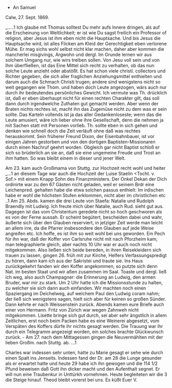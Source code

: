 + An Samuel

 Calw, 27. Sept. 1869.

_.....1 Ich glaube mit Thomas solltest Du mehr aufs Innere dringen, als auf die Erscheinung von Weltlichkeit; er ist wie Du sagst freilich ein Professor of religion, aber Jesus ist ihm eben nicht die Hauptsache. Und bis Jesus die Hauptsache wird, ist alles Flicken am Kleid der Gerechtigkeit eben verlorene Mühe. Er mag sichs wohl selbst nicht klar machen, daher aber kommen die mancherlei misgivings, Argwohn und dergl. Im Grunde lernen wir aus solchem Umgang nur, wie wirs treiben sollen. Von Jesu voll sein und von Ihm überfließen, ist das Eine Mittel sich recht zu verhalten, ob das nun solche Leute anzieht oder abstößt. Es hat schon viele christl. collectors und Richter gegeben, die sich aller fraglichen Anziehungsmittel enthielten und darum auch die Schmach Christi trugen; andere sind wenigstens nicht so weit gegangen wie Thom. und haben doch Leute angezogen, wärs auch nur durch ihr bedeutendes persönliches Gewicht. Ich vermute was Th. drücklich ist, daß er eben überhaupt nicht für einen rechten Charakter gilt, das soll dann durch irgendwelche Zuthaten gut gemacht werden. Aber wenn der Braten nichts rechtes ist, macht ihn das Zugemüse nicht zu dem was er sein sollte. Das Karteln vollends ist ja das aller Gedankenloseste; wenn das die Leute amusiert, wäre ich lieber ohne ihre Gesellschaft, denn die nehmen ja mit Sachen statt mit Personen vorlieb. Th. sollte eben in sich gehen und denken wie schnell doch die Zeit verläuft ohne daß was rechtes herauskommt. Sein früherer Freund Dixon, der Eisenbahnbauer, ist vor einigen Jahren gestorben und von den dortigen Baptisten-Missionaren durch einen Nachruf geehrt worden. Obgleich gar nicht Baptist schloß er sich so brüderlich an sie an, daß sie eine ungemeine Freude und Trost an ihm hatten. So was bleibt einem in dieser und jener Welt.

Am 23. kam auch Großmama von Stuttg. zur Hochzeit recht wohl und heiter _...1 an diesem Tage war auch die Hochzeit der Luise Staelin <Tocht. v. Sof.> mit einem Knapp Sohn des Finanzministers. Der Onkel Dekan der Dich ordinirte war zu den 67 Gästen nicht geladen, weil er seinem Brdr eine Leichenpred. gehalten habe die etwa solchen passus enthielt: Im irdischen habe er wohl die höchsten Stufen erklommen, nicht aber im christlichen etc ..1 
Am 25. Abds. kamen die drei Leute von Staefa: Natalie und Rudolph Braendly mit Ludwig. Ich freute mich über Natalie, auch Rud. sieht gut aus. Dagegen ist das vom Christentum geredete nicht so hoch geschworen als es von der Ferne aussah. Er scheint begütert, bescheiden dabei und wahr, äußerte sich über den Glauben reserviert, in jetziger Zeit werde man leicht an allem irre, da die Pfarrer insbesondere den Glauben auf jede Weise angreifen etc. Ich hoffe, es ist ihm so weit wohl bei uns geworden. Ein Pech für ihn war, daß der Koffer von Carlsruhe nicht mit nach Pforzheim kam; man telegraphierte gleich, aber nachts 10 Uhr war er auch noch nicht mitgekommen. Also ließen sich beide bereden, in ihren Reisekleidern sich trauen zu lassen, gingen 26. früh mit zur Kirche, Helfers Verfassungspredigt zu hören, dann kam ich aus der Sakristei und traute sie. Ins Haus zurückgekehrt fanden wir den Koffer angekommen, so putzte sich denn Nat. im besten Staat und wir aßen zusammen im Saal. Toaste und dergl. ließ ich weg, also auch Champagner: die Erinnerung an Ludwig, den armen Bruder, war mir zu stark. Um 2 Uhr hatte ich die Missionsstunde zu halten, zu welcher sie sich dann auch einfanden. Wir machten noch einen Spaziergang im Deichelweg, auf welchem Paul den Ludwig coram nahm; der ließ sich wenigstens sagen, hielt sich aber für keinen so großen Sünder. Dann kehrte er nach Weissenstein zurück. Abends kamen eure Briefe auch einer von Hermann. Fritz von Zürich war wegen Zahnweh nicht mitgekommen. Lisette bringe sich gut durch, sei aber sehr ängstlich in allem Zeitlichen, erst noch beim Packen habe es eine Weinerei abgesetzt, vom Verspäten des Koffers dürfe ihr nichts gesagt werden. Die Trauung war ihr durch ein Telegramm angezeigt worden, ein solches brachte Glückwunsch zurück. - Am 27. nach dem Mittagessen gingen die Neuvermählten mit der lieben Großm. nach Stuttg. ab. ...1

Charles war indessen sehr unten, hatte zu Marie gesagt er sehe wie durch einen Spalt ins Jenseits. Indessen fand der Dr. am 28 die Lunge gesunder als er erwartet hatte und heute 29 habe ich ihn gewogen und die 114 1/2 Pfund beweisen daß Gott ihn dicker macht und den Aufenthalt segnet. Er will nun eine Traubenkur in Unttürkh vornehmen. Heute begleiteten wir die 3 die Steige hinauf. Theod bleibt vorerst bei uns.
 Es küßt Euer V.
